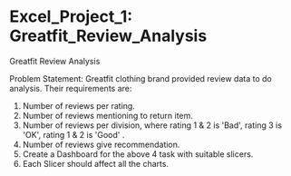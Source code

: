 # Excel_Project_1: Greatfit_Review_Analysis
Greatfit Review Analysis

Problem Statement:
Greatfit clothing brand provided review data to do analysis. Their requirements are:
1. Number of reviews per rating. 
2. Number of reviews mentioning to return item. 
3. Number of reviews per division, where rating 1 & 2 is 'Bad', rating 3 is 'OK', rating 1 & 2 is 'Good' . 
4. Number of reviews give recommendation. 
5. Create a Dashboard for the above 4 task with suitable slicers.
6. Each Slicer should affect all the charts.
